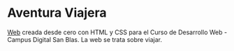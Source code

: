 # Aventura Viajera
[Web](marcoapunto.github.io/aventuraViajera/) creada desde cero con HTML y CSS para el Curso de Desarrollo Web - Campus Digital San Blas. La web se trata sobre viajar.
